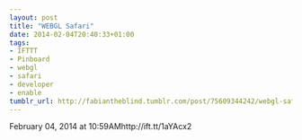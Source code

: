 ```yaml
---
layout: post
title: "WEBGL Safari"
date: 2014-02-04T20:40:33+01:00
tags:
- IFTTT
- Pinboard
- webgl
- safari
- developer
- enable
tumblr_url: http://fabiantheblind.tumblr.com/post/75609344242/webgl-safari
---
```

February 04, 2014 at 10:59AMhttp://ift.tt/1aYAcx2
